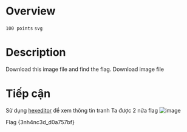 # Overview #
`100 points` `svg`

# Description #
Download this image file and find the flag.
Download image file

# Tiếp cận #
Sử dụng [hexeditor](https://hexed.it/) để xem thông tin tranh 
Ta được 2 nửa flag
![image](https://github.com/hgiang20/PicoCTF_Writeup/assets/130575510/1984f722-7e9d-4dad-98a5-3f3984d8886a)

Flag {3nh4nc3d_d0a757bf}
